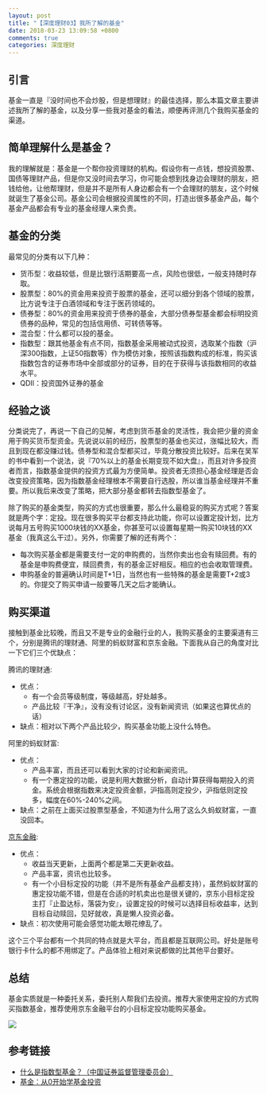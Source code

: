 ```yaml
---
layout: post
title: "【深度理财03】我所了解的基金"
date: 2018-03-23 13:09:58 +0800
comments: true
categories: 深度理财
---
```


## 引言

基金一直是『没时间也不会炒股，但是想理财』的最佳选择，那么本篇文章主要讲述我所了解的基金，以及分享一些我对基金的看法，顺便再评测几个我购买基金的渠道。

## 简单理解什么是基金？

我的理解就是：基金是一个帮你投资理财的机构。假设你有一点钱，想投资股票、国债等理财产品，但是你又没时间去学习，你可能会想到找身边会理财的朋友，把钱给他，让他帮理财，但是并不是所有人身边都会有一个会理财的朋友，这个时候就诞生了基金公司。基金公司会根据投资属性的不同，打造出很多基金产品，每个基金产品都会有专业的基金经理人来负责。

<!--more-->

## 基金的分类

最常见的分类有以下几种：

- 货币型：收益较低，但是比银行活期要高一点，风险也很低，一般支持随时存取。
- 股票型：80%的资金用来投资于股票的基金，还可以细分到各个领域的股票，比方说专注于白酒领域和专注于医药领域的。
- 债券型：80%的资金用来投资于债券的基金，大部分债券型基金都会标明投资债券的品种，常见的包括信用债、可转债等等。
- 混合型：什么都可以投的基金。
- 指数型：跟其他基金有点不同，指数基金采用被动式投资，选取某个指数（沪深300指数，上证50指数等）作为模仿对象，按照该指数构成的标准，购买该指数包含的证券市场中全部或部分的证券，目的在于获得与该指数相同的收益水平。
- QDII：投资国外证券的基金

## 经验之谈

分类说完了，再说一下自己的见解，考虑到货币基金的灵活性，我会把少量的资金用于购买货币型资金。先说说以前的经历，股票型的基金也买过，涨幅比较大，而且到现在都没赚过钱。债券型和混合型都买过，毕竟分散投资比较好。后来在吴军的书中看到一个说法，说『70%以上的基金长期变现不如大盘』，而且对许多投资者而言，指数基金提供的投资方式最为方便简单。投资者无须担心基金经理是否会改变投资策略，因为指数基金经理根本不需要自行选股，所以谁当基金经理并不重要。所以我后来改变了策略，把大部分基金都转去指数型基金了。

除了购买的基金类型，购买的方式也很重要，那么什么最稳妥的购买方式呢？答案就是两个字：定投。现在很多购买平台都支持此功能，你可以设置定投计划，比方说每月五号购买1000块钱的XX基金，你甚至可以设置每星期一购买10块钱的XX基金（我真这么干过）。另外，你需要了解的还有两个：

- 每次购买基金都是需要支付一定的申购费的，当然你卖出也会有赎回费。有的基金是申购费便宜，赎回费贵，有的基金正好相反。相应的也会收取管理费。
- 申购基金的普遍确认时间是T+1日，当然也有一些特殊的基金是需要T+2或3的。你提交了购买申请一般要等几天之后才能确认。

## 购买渠道

接触到基金比较晚，而且又不是专业的金融行业的人，我购买基金的主要渠道有三个，分别是腾讯的理财通、阿里的蚂蚁财富和京东金融。下面我从自己的角度对比一下它们三个优缺点：

腾讯的理财通:

- 优点：
    - 有一个会员等级制度，等级越高，好处越多。
    - 产品比较『干净』，没有没有讨论区，没有新闻资讯（如果这也算优点的话）
- 缺点：相对以下两个产品比较少，购买基金功能上没什么特色。

阿里的蚂蚁财富:

- 优点：
    - 产品丰富，而且还可以看到大家的讨论和新闻资讯。
    - 有一个惠定投的功能，说是利用大数据分析，自动计算获得每期投入的资金。系统会根据指数来决定投资金额，沪指高则定投少，沪指低则定投多，幅度在60%-240%之间。
- 缺点：之前在上面买过股票型基金，不知道为什么用了这么久蚂蚁财富，一直没回本。

[京东金融](https://m.jr.jd.com/spe/acl/xjkdisparktest/html/weixin.html?shareId=5891442&code=061e3sQ3077z0E1WCcQ30qECQ30e3sQG):

- 优点：
    - 收益当天更新，上面两个都是第二天更新收益。
    - 产品丰富，资讯也比较多。
    - 有一个小目标定投的功能（并不是所有基金产品都支持），虽然蚂蚁财富的惠定投功能不错，但是在合适的时机卖出也是很关键的，京东小目标定投主打『止盈达标，落袋为安』，设置定投的时候可以选择目标收益率，达到目标自动赎回，见好就收，真是懒人投资必备。
- 缺点：初次使用可能会感觉功能太眼花缭乱了。

这个三个平台都有一个共同的特点就是大平台，而且都是互联网公司。好处是账号银行卡什么的都不用绑定了。产品体验上相对来说都做的比其他平台要好。

## 总结

基金实质就是一种委托关系，委托别人帮我们去投资。推荐大家使用定投的方式购买指数基金，推荐使用京东金融平台的小目标定投功能购买基金。

![](https://ws1.sinaimg.cn/mw690/4cc5f9b3ly1fpmv533kotj20rs0rswem.jpg)

## 参考链接

- [什么是指数型基金？（中国证券监督管理委员会）](http://www.csrc.gov.cn/xinjiang/xxfw/tzzsyd/200807/t20080717_88935.htm)
- [基金：从0开始学基金投资](https://zhuanlan.zhihu.com/fundslearning)